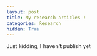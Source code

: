 ```yaml
---
layout: post
title: My research articles !
categories: Research
hidden: True
---
```


Just kidding, I haven't publish yet 
